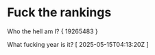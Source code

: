 # Fuck the rankings

Who the hell am I?
{ 19265483 }

What fucking year is it?
[ 2025-05-15T04:13:20Z ]
